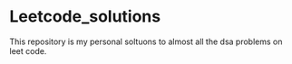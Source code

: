 # Leetcode_solutions

This repository is my personal soltuons to almost all the dsa problems on leet code.
